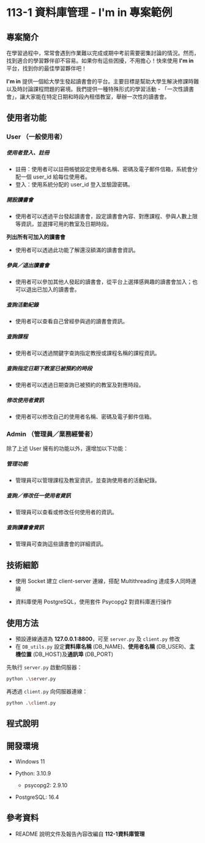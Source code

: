 # 113-1 資料庫管理 - I'm in 專案範例

## 專案簡介

在學習過程中，常常會遇到作業難以完成或期中考前需要密集討論的情況。然而，找到適合的學習夥伴卻不容易。如果你有這些困擾，不用擔心！快來使用 **I'm in** 平台，找到你的最佳學習夥伴吧！

**I'm in** 提供一個給大學生發起讀書會的平台。主要目標是幫助大學生解決修課時難以及時討論課程問題的窘境。我們提供一種特殊形式的學習活動 - 「一次性讀書會」，讓大家能在特定日期和時段內租借教室，舉辦一次性的讀書會。



## 使用者功能

### User （一般使用者）

##### 使用者登入、註冊

- 註冊：使用者可以註冊帳號設定使用者名稱、密碼及電子郵件信箱，系統會分配一個 user_id 給每位使用者。
- 登入：使用系統分配的 user_id 登入並驗證密碼。

##### 開設讀書會

- 使用者可以透過平台發起讀書會，設定讀書會內容、對應課程、參與人數上限等資訊，並選擇可用的教室及日期時段。

**列出所有可加入的讀書會**

- 使用者可以透過此功能了解還沒額滿的讀書會資訊。

##### 參與／退出讀書會

- 使用者可以參加其他人發起的讀書會，從平台上選擇感興趣的讀書會加入；也可以退出已加入的讀書會。

##### 查詢活動紀錄

- 使用者可以查看自己曾經參與過的讀書會資訊。

##### 查詢課程

- 使用者可以透過關鍵字查詢指定教授或課程名稱的課程資訊。

##### 查詢指定日期下教室已被預約的時段

- 使用者可以透過日期查詢已被預約的教室及對應時段。

##### 修改使用者資訊

- 使用者可以修改自己的使用者名稱、密碼及電子郵件信箱。

### Admin （管理員／業務經營者）

除了上述 User 擁有的功能以外，還增加以下功能：

##### 管理功能

- 管理員可以管理課程及教室資訊，並查詢使用者的活動紀錄。

##### 查詢／修改任一使用者資訊

- 管理員可以查看或修改任何使用者的資訊。

##### 查詢讀書會資訊

- 管理員可查詢這些讀書會的詳細資訊。



## 技術細節

- 使用 Socket 建立 client-server 連線，搭配 Multithreading 達成多人同時連線

- 資料庫使用 PostgreSQL，使用套件 Psycopg2 對資料庫進行操作



## 使用方法

- 預設連線通道為 **127.0.0.1:8800**，可至 `server.py` 及 `client.py` 修改
- 在 `DB_utils.py` 設定**資料庫名稱** (DB_NAME)、**使用者名稱** (DB_USER)、**主機位置** (DB_HOST)及**通訊埠** (DB_PORT)

先執行 `server.py` 啟動伺服器：

```bash
python .\server.py 
```

再透過 `client.py` 向伺服器連線：

```bash
python .\client.py 
```



## 程式說明



## 開發環境

- Windows 11

- Python: 3.10.9

  - psycopg2: 2.9.10

- PostgreSQL: 16.4

  

## 參考資料

- README 說明文件及報告內容改編自 **112-1資料庫管理**

